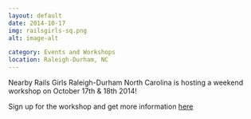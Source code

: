 ```yaml
---
layout: default
date: 2014-10-17
img: railsgirls-sq.png
alt: image-alt

category: Events and Workshops
location: Raleigh-Durham, NC
---
```


Nearby Rails Girls Raleigh-Durham North Carolina is hosting a weekend workshop on October 17th & 18th 2014!

Sign up for the workshop and get more information [here](http://railsgirls.com/rdu)

